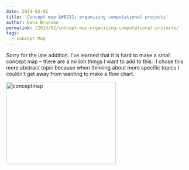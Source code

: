 ```yaml
---
date: 2014-02-01
title: 'Concept map &#8211; organizing computational projects'
author: Dana Brunson
permalink: /2014/02/concept-map-organizing-computational-projects/
tags:
  - Concept Map
---
```

Sorry for the late addition. I&#8217;ve learned that it is hard to make a small concept map &#8211; there are a million things I want to add to this.  I chose this more abstract topic because when thinking about more specific topics I couldn&#8217;t get away from wanting to make a flow chart.

[<img class="alignnone size-medium wp-image-5753" alt="conceptmap" src="http://teaching.software-carpentry.org/wp-content/uploads/2014/02/conceptmap-300x225.png" width="300" height="225" />][1]

 [1]: http://teaching.software-carpentry.org/wp-content/uploads/2014/02/conceptmap.png
